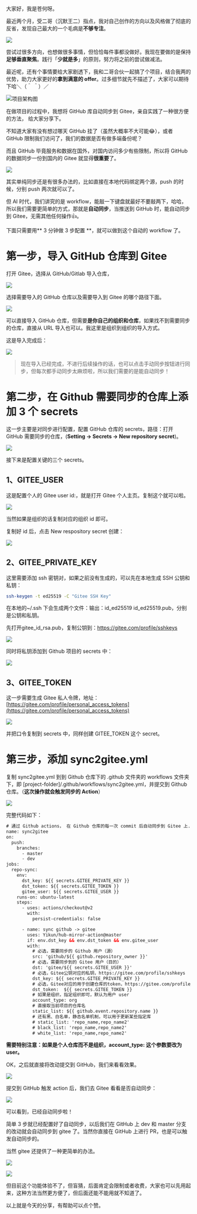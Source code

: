大家好，我是苍何呀。

最近两个月，受二哥（沉默王二）指点，我对自己创作的方向以及风格做了彻底的反省，发现自己最大的一个毛病是**不够专注**。

![](https://cdn.tobebetterjavaer.com/stutymore/20240410162403.png#id=RaQnD&originHeight=592&originWidth=1034&originalType=binary&ratio=1&rotation=0&showTitle=false&status=done&style=none&title=)

尝试过很多方向，也想做很多事情，但恰恰每件事都没做好。我现在要做的是保持**足够垂直聚焦**。践行「**少就是多**」的原则，努力将之前的尝试做减法。

最近呢，还有个事情要给大家剧透下，我和二哥合伙一起搞了个项目，结合我两的优势，助力大家更好的**拿到满意的 offer**。过多细节就先不描述了，大家可以期待下哈＼（＾ ＾）／

![项目架构图](https://cdn.nlark.com/yuque/0/2024/png/29495295/1712738098355-8ecd06bc-31e2-4207-8679-3a99f196494f.png#averageHue=%23e6a459&clientId=u3db80d60-c7ef-4&from=paste&height=558&id=u50cfc3d6&originHeight=1115&originWidth=914&originalType=binary&ratio=2&rotation=0&showTitle=true&size=150313&status=done&style=none&taskId=u0e0f0b74-41f0-406f-9b7f-e050f9a9c38&title=%E9%A1%B9%E7%9B%AE%E6%9E%B6%E6%9E%84%E5%9B%BE&width=457 "项目架构图")

在做项目的过程中，我想将 GitHub 库自动同步到 Gitee，亲自实践了一种很方便的方法， 给大家分享下。

不知道大家有没有想过哪天 GitHub 挂了（虽然大概率不大可能😂），或者 GitHub 限制我们访问了，我们的数据是否有做多端备份呢？

而且 GitHub 毕竟服务和数据在国外，对国内访问多少有些限制，所以将 GitHub 的数据同步一份到国内的 Gitee 就显得**很重要**了。

![](https://cdn.tobebetterjavaer.com/stutymore/20240410164453.png#id=I1d6U&originHeight=237&originWidth=817&originalType=binary&ratio=1&rotation=0&showTitle=false&status=done&style=none&title=)

其实单纯同步还是有很多办法的，比如直接在本地代码绑定两个源，push 的时候，分别 push 两次就可以了。

但 AI 时代，我们讲究的是 workflow，能敲一下键盘就最好不要敲两下，哈哈，所以我们需要更简单的方式，那就是**自动同步**，当推送到 GitHub 时，能自动同步到 Gitee，无需其他任何操作👍。

下面只需要用** 3 分钟做 3 步配置 **，就可以做到这个自动的 workflow 了。

# 第一步，导入 GitHub 仓库到 Gitee

打开 Gitee，选择从 GitHub/Gitlab 导入仓库，

![](https://cdn.tobebetterjavaer.com/stutymore/image.webp#id=q2EBd&originHeight=357&originWidth=1517&originalType=binary&ratio=1&rotation=0&showTitle=false&status=done&style=none&title=)

选择需要导入的 GitHub 仓库以及需要导入到 Gitee 的哪个路径下面。

![](https://cdn.tobebetterjavaer.com/stutymore/20240410170226.png#id=Z6R0G&originHeight=847&originWidth=1578&originalType=binary&ratio=1&rotation=0&showTitle=false&status=done&style=none&title=)

可以直接导入 GitHub 仓库，但需要**是你自己的组织和仓库**，如果找不到需要同步的仓库，直接从 URL 导入也可以。我这里是组织到组织的导入方式。

这是导入完成后：

![](https://cdn.tobebetterjavaer.com/stutymore/20240410170545.png#id=iV7tn&originHeight=842&originWidth=1805&originalType=binary&ratio=1&rotation=0&showTitle=false&status=done&style=none&title=)

> 现在导入已经完成，不进行后续操作的话，也可以点击手动同步按钮进行同步，但每次都手动同步太麻烦啦，所以我们需要的是能自动同步！


# 第二步，在 Github 需要同步的仓库上添加 3 个 secrets

这一步主要是对同步进行配置，配置 GitHub 仓库的 secrets，路径：打开 GitHub 需要同步的仓库，(**Setting -> Secrets -> New repository secret**)。

![](https://cdn.tobebetterjavaer.com/stutymore/20240410170937.png#id=dCHNz&originHeight=846&originWidth=1542&originalType=binary&ratio=1&rotation=0&showTitle=false&status=done&style=none&title=)

接下来是配置关键的三个 secrets。

## 1、GITEE_USER

这是配置个人的 Gitee user id:，就是打开 Gitee 个人主页。复制这个就可以啦。

![](https://cdn.tobebetterjavaer.com/stutymore/20240410171323.png#id=PkN9Y&originHeight=859&originWidth=1548&originalType=binary&ratio=1&rotation=0&showTitle=false&status=done&style=none&title=)

当然如果是组织的话复制对应的组织 id 即可。

复制好 id 后，点击 New respository secret 创建：

![](https://cdn.tobebetterjavaer.com/stutymore/20240410171820.png#id=EYwaj&originHeight=810&originWidth=1680&originalType=binary&ratio=1&rotation=0&showTitle=false&status=done&style=none&title=)

## 2、GITEE_PRIVATE_KEY

这里需要添加 ssh 密钥对，如果之前没有生成的，可以先在本地生成 SSH 公钥和私钥：

```bash
ssh-keygen -t ed25519 -C "Gitee SSH Key"
```

在本地的~/.ssh 下会生成两个文件：输出：id_ed25519  id_ed25519.pub，分别是公钥和私钥。

先打开gitee_id_rsa.pub，复制公钥到：https://gitee.com/profile/sshkeys

![](https://cdn.tobebetterjavaer.com/stutymore/20240410172257.png#id=cFyjG&originHeight=691&originWidth=1452&originalType=binary&ratio=1&rotation=0&showTitle=false&status=done&style=none&title=)

同时将私钥添加到 Github 项目的 secrets 中：

![](https://cdn.tobebetterjavaer.com/stutymore/20240410172341.png#id=oEcon&originHeight=762&originWidth=1514&originalType=binary&ratio=1&rotation=0&showTitle=false&status=done&style=none&title=)

## 3、GITEE_TOKEN

这一步需要生成 Gitee 私人令牌，地址：[https://gitee.com/profile/personal_access_tokens](https://gitee.com/profile/personal_access_tokens)

![](https://cdn.tobebetterjavaer.com/stutymore/20240410172446.png#id=kxDaw&originHeight=842&originWidth=1440&originalType=binary&ratio=1&rotation=0&showTitle=false&status=done&style=none&title=)

并把口令复制到 secrets 中，同样创建 GITEE_TOKEN 这个 secret。
# 第三步，添加 sync2gitee.yml

复制 sync2gitee.yml 到到 Github 仓库下的 .github 文件夹的 workflows 文件夹下，即 [project-folder]/.github/workflows/sync2gitee.yml，并提交到 Github 仓库。（**这次操作就会触发同步的 Action**）

![](https://cdn.tobebetterjavaer.com/stutymore/20240410172846.png#id=ZP4ik&originHeight=777&originWidth=1514&originalType=binary&ratio=1&rotation=0&showTitle=false&status=done&style=none&title=)

完整代码如下：

```xml
# 通过 Github actions， 在 Github 仓库的每一次 commit 后自动同步到 Gitee 上.
name: sync2gitee
on:
  push:
    branches:
      - master
      - dev
jobs:
  repo-sync:
    env:
      dst_key: ${{ secrets.GITEE_PRIVATE_KEY }}
      dst_token: ${{ secrets.GITEE_TOKEN }}
      gitee_user: ${{ secrets.GITEE_USER }}
    runs-on: ubuntu-latest
    steps:
      - uses: actions/checkout@v2
        with:
          persist-credentials: false

      - name: sync github -> gitee
        uses: Yikun/hub-mirror-action@master
        if: env.dst_key && env.dst_token && env.gitee_user
        with:
          # 必选，需要同步的 Github 用户（源）
          src: 'github/${{ github.repository_owner }}'
          # 必选，需要同步到的 Gitee 用户（目的）
          dst: 'gitee/${{ secrets.GITEE_USER }}'
          # 必选，Gitee公钥对应的私钥，https://gitee.com/profile/sshkeys
          dst_key: ${{ secrets.GITEE_PRIVATE_KEY }}
          # 必选，Gitee对应的用于创建仓库的token，https://gitee.com/profile/personal_access_tokens
          dst_token:  ${{ secrets.GITEE_TOKEN }}
          # 如果是组织，指定组织即可，默认为用户 user
          account_type: org
          # 直接取当前项目的仓库名
          static_list: ${{ github.event.repository.name }}
          # 还有黑、白名单，静态名单机制，可以用于更新某些指定库
          # static_list: 'repo_name,repo_name2'
          # black_list: 'repo_name,repo_name2'
          # white_list: 'repo_name,repo_name2'
```


**需要特别注意：如果是个人仓库而不是组织，account_type: 这个参数要改为 user。**

OK，之后就直接将改动提交到 GitHub，我们来看看效果。

![](https://cdn.tobebetterjavaer.com/stutymore/20240410173248.png#id=kyww3&originHeight=497&originWidth=1873&originalType=binary&ratio=1&rotation=0&showTitle=false&status=done&style=none&title=)

提交到 GitHub 触发 action 后，我们去 Gitee 看看是否自动同步：

![](https://cdn.tobebetterjavaer.com/stutymore/20240410173439.png#id=vGKp8&originHeight=642&originWidth=1499&originalType=binary&ratio=1&rotation=0&showTitle=false&status=done&style=none&title=)

可以看到，已经自动同步啦！

简单 3 步就已经配置好了自动同步，以后我们在 GitHub 上 dev 和 master 分支的改动就会自动同步到 gitee 了。当然你直接在 GitHub 上进行 PR，也是可以触发自动同步的。

当然 gitee 还提供了一种更简单的办法。

![](https://cdn.tobebetterjavaer.com/stutymore/20240410173608.png#id=bl8sG&originHeight=632&originWidth=1612&originalType=binary&ratio=1&rotation=0&showTitle=false&status=done&style=none&title=)

![](https://cdn.tobebetterjavaer.com/stutymore/20240410173633.png#id=EtzLL&originHeight=603&originWidth=1485&originalType=binary&ratio=1&rotation=0&showTitle=false&status=done&style=none&title=)

但目前这个功能体验不了，但盲猜，后面肯定会限制或者收费，大家也可以先用起来，这种方法当然更方便了，但后面还能不能用就不知道了。

以上就是今天的分享，有帮助可以点个赞。
